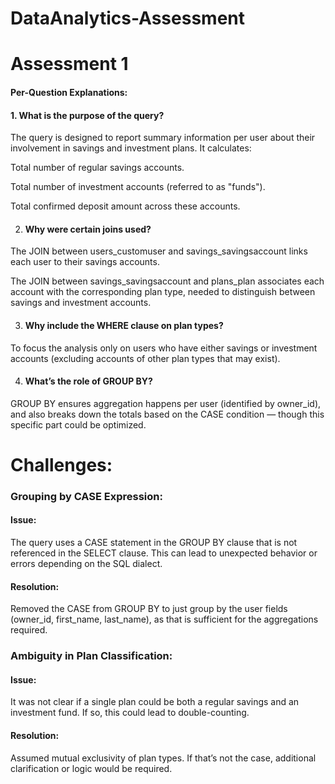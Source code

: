 # DataAnalytics-Assessment
<h1>Assessment 1</h1>
<h4>Per-Question Explanations:</h4>

<h4>1. What is the purpose of the query?</h4>
The query is designed to report summary information per user about their involvement in savings and investment plans.
It calculates:

Total number of regular savings accounts.

Total number of investment accounts (referred to as "funds").

Total confirmed deposit amount across these accounts.

2. <h4>Why were certain joins used?</h4>
The JOIN between users_customuser and savings_savingsaccount links each user to their savings accounts.

The JOIN between savings_savingsaccount and plans_plan associates each account with the corresponding plan type, needed to distinguish between savings and investment accounts.

3. <h4>Why include the WHERE clause on plan types?</h4>
To focus the analysis only on users who have either savings or investment accounts (excluding accounts of other plan types that may exist).

4. <h4> What’s the role of GROUP BY?</h4>
GROUP BY ensures aggregation happens per user (identified by owner_id), and also breaks down the totals based on the CASE condition — though this specific part could be optimized.

 <h1>Challenges:</h1>

<h3>Grouping by CASE Expression:</h3>

<h4>Issue:</h4> The query uses a CASE statement in the GROUP BY clause that is not referenced in the SELECT clause. This can lead to unexpected behavior or errors depending on the SQL dialect.

<h4>Resolution:</h4> Removed the CASE from GROUP BY to just group by the user fields (owner_id, first_name, last_name), as that is sufficient for the aggregations required.

<h3>Ambiguity in Plan Classification:</h3>

<h4>Issue:</h4> It was not clear if a single plan could be both a regular savings and an investment fund. If so, this could lead to double-counting.

<h4>Resolution:</h4> Assumed mutual exclusivity of plan types. If that’s not the case, additional clarification or logic would be required.
